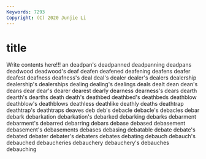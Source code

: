 ```yaml
---
Keywords: 7293
Copyright: (C) 2020 Junjie Li
---
```


# title

Write contents here!!!
an 
deadpan's 
deadpanned 
deadpanning
deadpans 
deadwood 
deadwood's 
deaf 
deafen 
deafened 
deafening 
deafens 
deafer 
deafest
deafness 
deafness's 
deal 
deal's 
dealer 
dealer's 
dealers 
dealership 
dealership's 
dealerships
dealing 
dealing's 
dealings 
deals 
dealt 
dean 
dean's 
deans 
dear 
dear's
dearer 
dearest 
dearly 
dearness 
dearness's 
dears 
dearth 
dearth's 
dearths 
death
death's 
deathbed 
deathbed's 
deathbeds 
deathblow 
deathblow's 
deathblows 
deathless 
deathlike 
deathly
deaths 
deathtrap 
deathtrap's 
deathtraps 
deaves 
deb 
deb's 
debacle 
debacle's 
debacles
debar 
debark 
debarkation 
debarkation's 
debarked 
debarking 
debarks 
debarment 
debarment's 
debarred
debarring 
debars 
debase 
debased 
debasement 
debasement's 
debasements 
debases 
debasing 
debatable
debate 
debate's 
debated 
debater 
debater's 
debaters 
debates 
debating 
debauch 
debauch's
debauched 
debaucheries 
debauchery 
debauchery's 
debauches 
debauching 

